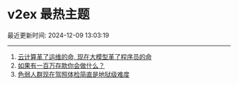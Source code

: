 # v2ex 最热主题

最近更新时间: 2024-12-09 13:03:19

--- 
1. [云计算革了运维的命, 现在大模型革了程序员的命](https://www.v2ex.com/t/1095988) 
2. [如果有一百万存款你会做什么？](https://www.v2ex.com/t/1095992) 
3. [色弱人群现在驾照体检简直是地狱级难度](https://www.v2ex.com/t/1095995) 

